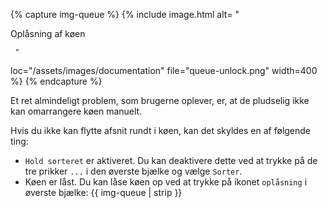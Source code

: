 {% capture img-queue %} {% include image.html alt= "

Oplåsning af køen

     "

loc="/assets/images/documentation" file="queue-unlock.png" width=400 %} {%
endcapture %}

Et ret almindeligt problem, som brugerne oplever, er, at de pludselig ikke kan
omarrangere køen manuelt.

Hvis du ikke kan flytte afsnit rundt i køen, kan det skyldes en af følgende
ting:

- `Hold sorteret` er aktiveret. Du kan deaktivere dette ved at trykke på de tre
prikker `...` i den øverste bjælke og vælge `Sorter`.
- Køen er låst. Du kan låse køen op ved at trykke på ikonet `oplåsning` i
øverste bjælke: {{ img-queue | strip }}
